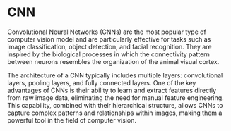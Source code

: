 # CNN

Convolutional Neural Networks (CNNs) are the most popular type of computer vision model and are particularly effective for tasks such as image classification, object detection, and facial recognition. They are inspired by the biological processes in which the connectivity pattern between neurons resembles the organization of the animal visual cortex.

The architecture of a CNN typically includes multiple layers: convolutional layers, pooling layers, and fully connected layers. One of the key advantages of CNNs is their ability to learn and extract features directly from raw image data, eliminating the need for manual feature engineering. This capability, combined with their hierarchical structure, allows CNNs to capture complex patterns and relationships within images, making them a powerful tool in the field of computer vision.